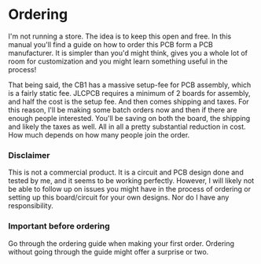 # Ordering

I'm not running a store. The idea is to keep this open and free. In this manual you'll find a guide on how to order this PCB form a PCB manufacturer. It is simpler than you'd might think, gives you a whole lot of room for customization and you might learn something useful in the process!

That being said, the CB1 has a massive setup-fee for PCB assembly, which is a fairly static fee. JLCPCB requires a minimum of 2 boards for assembly, and half the cost is the setup fee. And then comes shipping and taxes. For this reason, I'll be making some batch orders now and then if there are enough people interested. You'll be saving on both the board, the shipping and likely the taxes as well. All in all a pretty substantial reduction in cost. How much depends on how many people join the order.&#x20;

### Disclaimer

This is not a commercial product. It is a circuit and PCB design done and tested by me, and it seems to be working perfectly. However, I will likely not be able to follow up on issues you might have in the process of ordering or setting up this board/circuit for your own designs. Nor do I have any responsibility.&#x20;

### Important before ordering

Go through the ordering guide when making your first order. Ordering without going through the guide might offer a surprise or two.&#x20;
